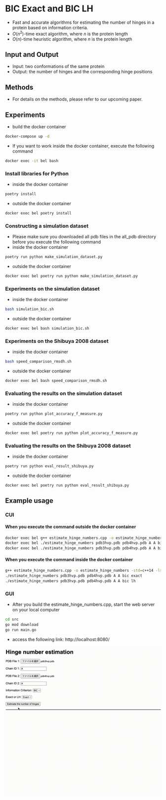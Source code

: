 # BIC Exact and BIC LH
- Fast and accurate algorithms for estimating the number of hinges in a protein based on information criteria.
- $O(n^2)$-time exact algorithm, where $n$ is the protein length
- $O(n)$-time heuristic algorithm, where $n$ is the protein length
## Input and Output
- Input: two conformations of the same protein
- Output: the number of hinges and the corresponding hinge positions
## Methods
- For details on the methods, please refer to our upcoming paper.

## Experiments
- build the docker container
```bash
docker-compose up -d
```
- If you want to work inside the docker container, execute the following command
```bash
docker exec -it bel bash
```
### Install libraries for Python
- inside the docker container
```bash
poetry install
```
  - outside the docker container
```bash
docker exec bel poetry install
```
### Constructing a simulation dataset
- Please make sure you downloaded all pdb files in the all_pdb directory before you execute the following command
- inside the docker container
```bash
poetry run python make_simulation_dataset.py
```
- outside the docker container
```bash
docker exec bel poetry run python make_simulation_dataset.py
```
### Experiments on the simulation dataset
- inside the docker container
```bash
bash simulation_bic.sh
```
- outside the docker container
```bash
docker exec bel bash simulation_bic.sh
```
### Experiments on the Shibuya 2008 dataset
- inside the docker container
```bash
bash speed_comparison_rmsdh.sh
```
- outside the docker container
```bash
docker exec bel bash speed_comparison_rmsdh.sh
```
### Evaluating the results on the simulation dataset
- inside the docker container
```bash
poetry run python plot_accuracy_f_measure.py
```
- outside the docker container
```bash
docker exec bel poetry run python plot_accuracy_f_measure.py
```
### Evaluating the results on the Shibuya 2008 dataset
- inside the docker container
```bash
poetry run python eval_result_shibuya.py
```
- outside the docker container
```bash
docker exec bel poetry run python eval_result_shibuya.py
```

## Example usage
### CUI
#### When you execute the command outside the docker container
```bash
docker exec bel g++ estimate_hinge_numbers.cpp -o estimate_hinge_numbers -std=c++14 -lstdc++fs -Wall -Wextra -O3 -mtune=native -march=native -mfpmath=both -Werror -fopenmp
docker exec bel ./estimate_hinge_numbers pdb3hvp.pdb pdb4hvp.pdb A A bic exact
docker exec bel ./estimate_hinge_numbers pdb3hvp.pdb pdb4hvp.pdb A A bic lh
```
#### When you execute the command inside the docker container
```bash
g++ estimate_hinge_numbers.cpp -o estimate_hinge_numbers -std=c++14 -lstdc++fs -Wall -Wextra -O3 -mtune=native -march=native -mfpmath=both -Werror -fopenmp
./estimate_hinge_numbers pdb3hvp.pdb pdb4hvp.pdb A A bic exact
./estimate_hinge_numbers pdb3hvp.pdb pdb4hvp.pdb A A bic lh
```
### GUI
- After you build the estimate_hinge_numbers.cpp, start the web server on your local computer
```bash
cd src
go mod download
go run main.go
```
- access the following link: http://localhost:8080/

![Demonstration of the application](demo.gif)
